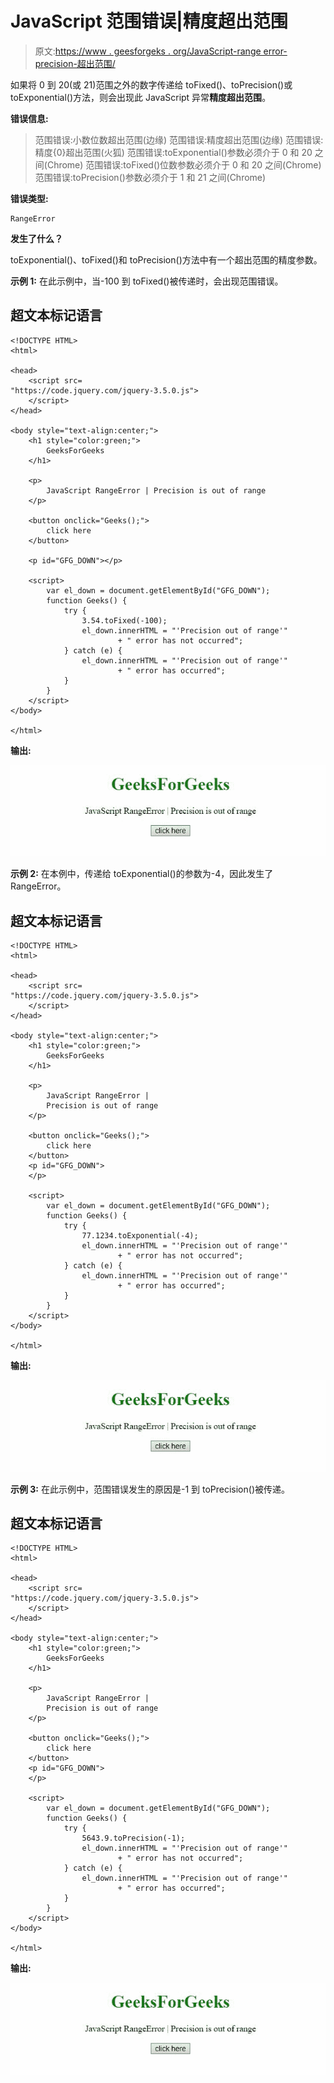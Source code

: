 # JavaScript 范围错误|精度超出范围

> 原文:[https://www . geesforgeks . org/JavaScript-range error-precision-超出范围/](https://www.geeksforgeeks.org/javascript-rangeerror-precision-is-out-of-range/)

如果将 0 到 20(或 21)范围之外的数字传递给 toFixed()、toPrecision()或 toExponential()方法，则会出现此 JavaScript 异常**精度超出范围**。

**错误信息:**

> 范围错误:小数位数超出范围(边缘)
> 范围错误:精度超出范围(边缘)
> 范围错误:精度{0}超出范围(火狐)
> 范围错误:toExponential()参数必须介于 0 和 20 之间(Chrome)
> 范围错误:toFixed()位数参数必须介于 0 和 20 之间(Chrome)
> 范围错误:toPrecision()参数必须介于 1 和 21 之间(Chrome)

**错误类型:**

```
RangeError
```

**发生了什么？**

toExponential()、toFixed()和 toPrecision()方法中有一个超出范围的精度参数。

**示例 1:** 在此示例中，当-100 到 toFixed()被传递时，会出现范围错误。

## 超文本标记语言

```
<!DOCTYPE HTML>
<html>

<head>
    <script src=
"https://code.jquery.com/jquery-3.5.0.js">
    </script>
</head>

<body style="text-align:center;">
    <h1 style="color:green;">
        GeeksForGeeks
    </h1>

    <p>
        JavaScript RangeError | Precision is out of range
    </p>

    <button onclick="Geeks();">
        click here
    </button>

    <p id="GFG_DOWN"></p>

    <script>
        var el_down = document.getElementById("GFG_DOWN");
        function Geeks() {
            try {
                3.54.toFixed(-100);
                el_down.innerHTML = "'Precision out of range'"
                        + " error has not occurred";
            } catch (e) {
                el_down.innerHTML = "'Precision out of range'"
                        + " error has occurred";
            }
        } 
    </script>
</body>

</html>
```

**输出:**

![](img/049ed1af75fa51fcf1c90535e73b563c.png)

**示例 2:** 在本例中，传递给 toExponential()的参数为-4，因此发生了 RangeError。

## 超文本标记语言

```
<!DOCTYPE HTML>
<html>

<head>
    <script src=
"https://code.jquery.com/jquery-3.5.0.js">
    </script>
</head>

<body style="text-align:center;">
    <h1 style="color:green;">
        GeeksForGeeks
    </h1>

    <p>
        JavaScript RangeError | 
        Precision is out of range
    </p>

    <button onclick="Geeks();">
        click here
    </button>
    <p id="GFG_DOWN">
    </p>

    <script>
        var el_down = document.getElementById("GFG_DOWN");
        function Geeks() {
            try {
                77.1234.toExponential(-4);
                el_down.innerHTML = "'Precision out of range'"
                        + " error has not occurred";
            } catch (e) {
                el_down.innerHTML = "'Precision out of range'"
                        + " error has occurred";
            }
        } 
    </script>
</body>

</html>
```

**输出:**

![](img/049ed1af75fa51fcf1c90535e73b563c.png)

**示例 3:** 在此示例中，范围错误发生的原因是-1 到 toPrecision()被传递。

## 超文本标记语言

```
<!DOCTYPE HTML>
<html>

<head>
    <script src=
"https://code.jquery.com/jquery-3.5.0.js">
    </script>
</head>

<body style="text-align:center;">
    <h1 style="color:green;">
        GeeksForGeeks
    </h1>

    <p>
        JavaScript RangeError | 
        Precision is out of range
    </p>

    <button onclick="Geeks();">
        click here
    </button>
    <p id="GFG_DOWN">
    </p>

    <script>
        var el_down = document.getElementById("GFG_DOWN");
        function Geeks() {
            try {
                5643.9.toPrecision(-1);
                el_down.innerHTML = "'Precision out of range'"
                        + " error has not occurred";
            } catch (e) {
                el_down.innerHTML = "'Precision out of range'"
                        + " error has occurred";
            }
        } 
    </script>
</body>

</html>
```

**输出:**

![](img/049ed1af75fa51fcf1c90535e73b563c.png)